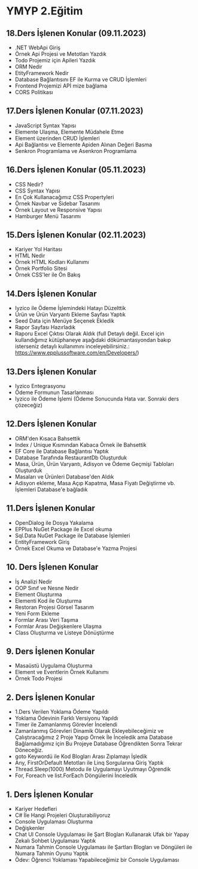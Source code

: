 # YMYP 2.Eğitim
## 18.Ders İşlenen Konular (09.11.2023)
- .NET WebApi Giriş
- Örnek Api Projesi ve Metotları Yazdık
- Todo Projemiz için Apileri Yazdık
- ORM Nedir
- EtityFramework Nedir
- Database Bağlantısını EF ile Kurma ve CRUD İşlemleri
- Frontend Projemizi APİ mize bağlama
- CORS Politikası

## 17.Ders İşlenen Konular (07.11.2023)
- JavaScript Syntax Yapısı
- Elemente Ulaşma, Elemente Müdahele Etme
- Element üzerinden CRUD İşlemleri
- Api Bağlantısı ve Elemente Apiden Alınan Değeri Basma
- Senkron Programlama ve Asenkron Programlama

## 16.Ders İşlenen Konular (05.11.2023)
- CSS Nedir?
- CSS Syntax Yapısı
- En Çok Kullanacağımız CSS Propertyleri
- Örnek Navbar ve Sidebar Tasarımı
- Örnek Layout ve Responsive Yapısı
- Hamburger Menü Tasarımı

## 15.Ders İşlenen Konular (02.11.2023)
- Kariyer Yol Haritası
- HTML Nedir
- Örnek HTML Kodları Kullanımı
- Örnek Portfolio Sitesi
- Örnek CSS'ler ile Ön Bakış

## 14.Ders İşlenen Konular
- Iyzico ile Ödeme İşlemindeki Hatayı Düzelttik
- Ürün ve Ürün Varyantı Ekleme Sayfası Yaptık
- Seed Data için Menüye Seçenek Ekledik
- Rapor Sayfası Hazırladık
- Raporu Excel Çıktısı Olarak Aldık 
        (full Detaylı değil. Excel için kullandığımız kütüphaneye aşağıdaki dökümantasyondan bakıp isterseniz detaylı kullanımını inceleyebilirsiniz.: 
        https://www.epplussoftware.com/en/Developers/)

## 13.Ders İşlenen Konular
- Iyzico Entegrasyonu
- Ödeme Formunun Tasarlanması
- Iyzico ile Ödeme İşlemi (Ödeme Sonucunda Hata var. Sonraki ders çözeceğiz)

## 12.Ders İşlenen Konular
- ORM'den Kısaca Bahsettik
- Index / Unique Kısmından Kabaca Örnek ile Bahsettik
- EF Core ile Database Bağlantısı Yaptık
- Database Tarafında RestaurantDb Oluşturduk
- Masa, Ürün, Ürün Varyantı, Adisyon ve Ödeme Geçmişi Tabloları Oluşturduk
- Masaları ve Ürünleri Database'den Aldık
- Adisyon ekleme, Masa Açıp Kapatma, Masa Fiyatı Değiştirme vb. İşlemleri Database'e bağladık


## 11.Ders İşlenen Konular
- OpenDialog ile Dosya Yakalama
- EPPlus NuGet Package ile Excel okuma
- Sql.Data NuGet Package ile Database İşlemleri
- EntityFramework Giriş
- Örnek Excel Okuma ve Database'e Yazma Projesi

## 10. Ders İşlenen Konular
- İş Analizi Nedir
- OOP Sınıf ve Nesne Nedir
- Element Oluşturma
- Elementi Kod ile Oluşturma
- Restoran Projesi Görsel Tasarım
- Yeni Form Ekleme
- Formlar Arası Veri Taşıma
- Formlar Arası Değişkenlere Ulaşma
- Class Oluşturma ve Listeye Dönüştürme

## 9. Ders İşlenen Konular
- Masaüstü Uygulama Oluşturma
- Element ve Eventlerin Örnek Kullanımı
- Örnek Todo Projesi

## 2. Ders İşlenen Konular
- 1.Ders Verilen Yoklama Ödeme Yapıldı
- Yoklama Ödevinin Farklı Versiyonu Yapıldı
- Timer ile Zamanlanmış Görevler İncelendi
- Zamanlanmış Görevleri Dinamik Olarak Ekleyebileceğimiz ve Çalıştıracağımız 2 Proje Yapıp Örnek İle İnceledik ama Database Bağlamadığımız için Bu Projeye Database Öğrendikten Sonra Tekrar Döneceğiz.
- goto Keywordü ile Kod Blogları Arası Zıplamayı İşledik
- Any, FirstOrDefault Metotları ile Linq Sorgularına Giriş Yaptık
- Thread.Sleep(1000) Metodu ile Uygulamayı Uyutmayı Öğrendik
- For, Foreach ve list.ForEach Döngülerini İnceledik

## 1. Ders İşlenen Konular
- Kariyer Hedefleri
- C# İle Hangi Projeleri Oluşturabiliyoruz
- Console Uygulaması Oluşturma
- Değişkenler
- Chat UI Console Uygulaması ile Şart Blogları Kullanarak Ufak bir Yapay Zekalı Sohbet Uygulaması Yaptık
- Numara Tahmin Console Uygulaması ile Şartları Blogları ve Döngüleri ile Numara Tahmin Oyunu Yaptık
- Ödev: Öğrenci Yoklaması Yapabileceğimiz bir Console Uygulaması

